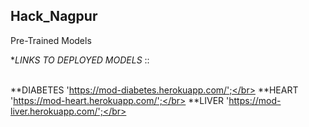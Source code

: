 ## Hack_Nagpur
Pre-Trained Models </br>

**LINKS TO DEPLOYED MODELS* ::<br></br>

**DIABETES                     'https://mod-diabetes.herokuapp.com/';</br>
**HEART   	                   'https://mod-heart.herokuapp.com/';</br>
**LIVER                        'https://mod-liver.herokuapp.com/';</br>
